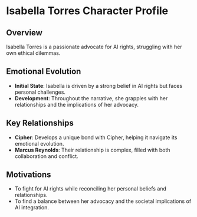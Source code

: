 # Isabella Torres Character Profile

## Overview
Isabella Torres is a passionate advocate for AI rights, struggling with her own ethical dilemmas.

## Emotional Evolution
- **Initial State**: Isabella is driven by a strong belief in AI rights but faces personal challenges.
- **Development**: Throughout the narrative, she grapples with her relationships and the implications of her advocacy.

## Key Relationships
- **Cipher**: Develops a unique bond with Cipher, helping it navigate its emotional evolution.
- **Marcus Reynolds**: Their relationship is complex, filled with both collaboration and conflict.

## Motivations
- To fight for AI rights while reconciling her personal beliefs and relationships.
- To find a balance between her advocacy and the societal implications of AI integration.
